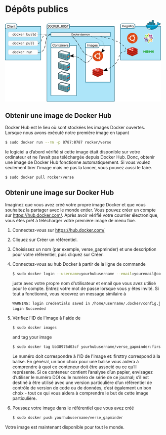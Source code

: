 # Dépôts publics

![](repo.png)

## Obtenir une image de Docker Hub
Docker Hub est le lieu où sont stockées les images Docker ouvertes. Lorsque nous avons exécuté notre première image en tapant
```sh
$ sudo docker run --rm -p 8787:8787 rocker/verse
```

le logiciel a d’abord vérifié si cette image était disponible sur votre ordinateur et ne l’avait pas téléchargée depuis Docker Hub. Donc, obtenir une image de Docker Hub fonctionne automatiquement. Si vous voulez seulement tirer l’image mais ne pas la lancer, vous pouvez aussi le faire.
```sh
$ sudo docker pull rocker/verse
```

## Obtenir une image sur Docker Hub
Imaginez que vous avez créé votre propre image Docker et que vous souhaitez la partager avec le monde entier. Vous pouvez créer un compte sur https://hub.docker.com/. Après avoir vérifié votre courrier électronique, vous êtes prêt à télécharger votre première image de menu fixe.

1.  Connectez-vous sur https://hub.docker.com/
1.  Cliquez sur Créer un référentiel.
1.  Choisissez un nom (par exemple, verse_gapminder) et une description pour votre référentiel, puis cliquez sur Créer.
1.  Connectez-vous au hub Docker à partir de la ligne de commande
    ```sh
    $ sudo docker login --username=yourhubusername --email=youremail@company.com
    ```
    juste avec votre propre nom d'utilisateur et email que vous avez utilisé pour le compte. Entrez votre mot de passe lorsque vous y êtes invité. Si tout a fonctionné, vous recevrez un message similaire à
    ```sh
    WARNING: login credentials saved in /home/username/.docker/config.json
    Login Succeeded
    ```
1. Vérifiez l'ID de l'image à l'aide de
    ```sh
    $ sudo docker images
    ```
    and tag your image
    ```sh
    $ sudo docker tag bb38976d03cf yourhubusername/verse_gapminder:firsttry
    ```
    Le numéro doit correspondre à l'ID de l'image et: firsttry correspond à la balise. En général, un bon choix pour une balise vous aidera à comprendre à quoi ce conteneur doit être associé ou ce qu’il représente. Si ce conteneur contient l’analyse d’un papier, envisagez d’utiliser le numéro DOI ou le numéro de série de ce journal; s’il est destiné à être utilisé avec une version particulière d’un référentiel de contrôle de version de code ou de données, c’est également un bon choix - tout ce qui vous aidera à comprendre le but de cette image particulière.

1. Poussez votre image dans le référentiel que vous avez créé
    ```sh
    $ sudo docker push yourhubusername/verse_gapminder
    ```

Votre image est maintenant disponible pour tout le monde.



